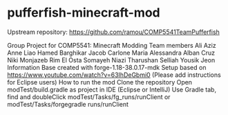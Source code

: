 # pufferfish-minecraft-mod

Upstream repository: https://github.com/ramou/COMP5541TeamPufferfish

Group Project for COMP5541: Minecraft Modding
Team members
Ali Aziz
Anne Liao
Hamed Barghikar
Jacob Carlone
Maria Alessandra Alban Cruz
Niki Monjazeb
Rim El Osta
Somayeh Niazi
Tharushan Selliah
Yousik Jeon
Information
Base created with forge-1.18-38.0.17-mdk
Setup based on https://www.youtube.com/watch?v=63IhDeGbmi0
(Please add instructions for Eclipse users)
How to run the mod
Clone the repository
Open modTest/build.gradle as project in IDE (Eclipse or IntelliJ)
Use Gradle tab, find and doubleClick modTest/Tasks/fg_runs/runClient or modTest/Tasks/forgegradle runs/runClient
